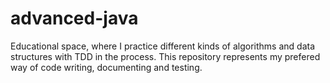 # advanced-java
Educational space, where I practice different kinds of algorithms and data structures with TDD in the process. This repository represents my prefered way of code writing, documenting and testing. 
